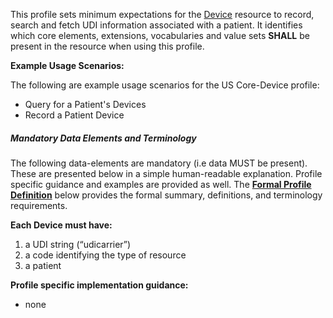 ﻿This profile sets minimum expectations for the [Device] resource to record, search and fetch UDI information associated with a patient. It identifies which core elements, extensions, vocabularies and value sets **SHALL** be present in the resource when using this profile.

**Example Usage Scenarios:**

The following are example usage scenarios for the US Core-Device profile:

-   Query for a Patient's Devices 
-   Record a Patient Device 

##### Mandatory Data Elements and Terminology


The following data-elements are mandatory (i.e data MUST be present). These are presented below in a simple human-readable explanation.  Profile specific guidance and examples are provided as well.  The [**Formal Profile Definition**](#profile) below provides the  formal summary, definitions, and  terminology requirements.  

**Each Device must have:**

1.  a UDI string (“udicarrier”)
1.  a code identifying the type of resource
1.  a patient

**Profile specific implementation guidance:**

* none

[Device]: http://build.fhir.org/device.html
